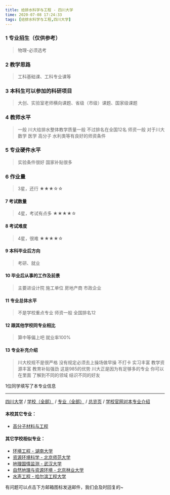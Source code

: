 ```yaml
---
title: 给排水科学与工程 - 四川大学
time: 2020-07-08 17:24:33
tags: [给排水科学与工程,四川大学]
---
```

### 1 专业招生（仅供参考）  
> 物理-必须选考


### 2 教学思路
> 工科基础课、工科专业课等


### 3 本科生可以参加的科研项目
>  大创、实验室老师横向课题、省级（市级）课题、国家级课题


### 4 教师水平
> 一般 川大给排水整体教学质量一般 不过排名在全国12名 师资一般 
对于川大数学 医学 高分子 水利类等有良好的师资条件


### 5 专业硬件水平
> 实验条件很好 国家补贴很多


### 6 作业量
>3星，还行
★★★☆☆


#### 7 考试数量
>4星，考试有点多
★★★★☆


#### 8 考试难度
> 4星，很难
★★★★☆



#### 9 本科毕业后方向
> 考研、就业


#### 10 毕业后从事的工作及前景
> 主要进设计院 施工单位 房地产商 市政企业


#### 11 专业总体水平
> 不是学校重点专业 师资一般 全国排名12


#### 12 跟其他学校同专业相比
> 算中等偏上吧 就业率100%


#### 13 专业补充介绍
> 川大校规不是很严格 没有规定必须去上操场做早操 不打卡  实习丰富 教学资源丰富 教育补贴强劲 这是985的优势 
川大正是因为有足够多的专业 你可以在里面
了解到不同的领域 结识不同的好友

1位同学填写了本专业信息
***
[四川大学](https://univgo.github.io/2020/07/08/四川大学) / [学校（全部）](https://univgo.github.io/2020/07/09/学校汇总页) / [专业（全部）](https://univgo.github.io/2020/07/09/专业汇总页) / [总览页](https://univgo.github.io/2020/07/09/总览) / [学校官网对本专业介绍](http://acem.scu.edu.cn/xyjs.php?siteid=1&cid=91)
#### 本校其它专业：
- [高分子材料与工程](https://univgo.github.io/2020/07/08/81f8ee185b5e)

#### 其它学校相似专业：
- [环境工程 - 湖南大学](https://univgo.github.io/2020/07/08/环境工程%20-%20湖南大学)
- [资源环境科学 - 北京师范大学](https://univgo.github.io/2020/07/08/资源环境科学%20-%20北京师范大学)
- [地理国情监测 - 武汉大学](https://univgo.github.io/2020/07/08/地理国情监测%20-%20武汉大学)
- [自然地理与资源环境 - 北京林业大学](https://univgo.github.io/2020/07/08/自然地理与资源环境%20-%20北京林业大学)
- [水声工程 - 哈尔滨工程大学](https://univgo.github.io/2020/07/08/水声工程%20-%20哈尔滨工程大学)


有问题可以点击下方邮箱图标发送邮件，我们会及时回复的~